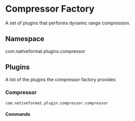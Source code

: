 # Compressor Factory
A set of plugins that performs dynamic range compression.

## Namespace

com.nativeformat.plugins.compressor

## Plugins

A list of the plugins the compressor factory provides

### Compressor 

`com.nativeformat.plugin.compressor.compressor`

#### Commands

